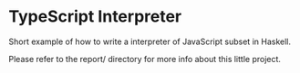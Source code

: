 # TypeScript Interpreter


Short example of how to write a interpreter of JavaScript subset in Haskell. 

Please refer to the report/ directory for more info about this little project.


